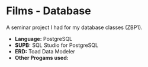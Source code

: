 # Films - Database
A seminar project I had for my database classes (ZBP1).<br/>

<ul>
  <li><b>Language:</b> PostgreSQL</li>
  <li><b>SUPB:</b> SQL Studio for PostgreSQL</li>
  <li><b>ERD:</b> Toad Data Modeler</li>
  <li><b>Other Progams used: </b></li>
</ul>
